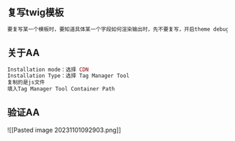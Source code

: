 ## 复写twig模板
```php
要复写某一个模板时，要知道具体某一个字段如何渲染输出时，先不要复写，开启theme debug看那个字段的信息
```

## 关于AA
```php
Installation mode：选择 CDN
Installation Type：选择 Tag Manager Tool
复制的是js文件
填入Tag Manager Tool Container Path

```


## 验证AA
![[Pasted image 20231101092903.png]]